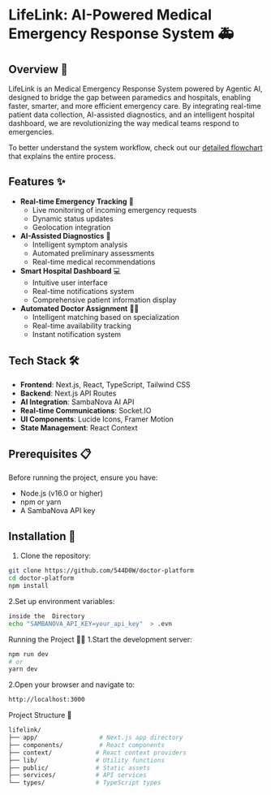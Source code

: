 # LifeLink: AI-Powered Medical Emergency Response System 🚑
## Overview 🌟
LifeLink is an Medical Emergency Response System powered by Agentic AI, designed to bridge the gap between paramedics and hospitals, enabling faster, smarter, and more efficient emergency care. By integrating real-time patient data collection, AI-assisted diagnostics, and an intelligent hospital dashboard, we are revolutionizing the way medical teams respond to emergencies.

To better understand the system workflow, check out our [detailed flowchart](https://lucid.app/lucidspark/0f9df9e2-9f57-42ea-859a-d3aa5d117b8e/edit?viewport_loc=-17450%2C-3825%2C43000%2C16550%2C0_0&invitationId=inv_a9b4f0e2-a760-4fcb-964c-6ec48d70a292) that explains the entire process.

## Features ✨
- **Real-time Emergency Tracking** 📍
  - Live monitoring of incoming emergency requests
  - Dynamic status updates
  - Geolocation integration
- **AI-Assisted Diagnostics** 🧠
  - Intelligent symptom analysis
  - Automated preliminary assessments
  - Real-time medical recommendations
- **Smart Hospital Dashboard** 💻
  - Intuitive user interface
  - Real-time notifications system
  - Comprehensive patient information display
- **Automated Doctor Assignment** 👨‍⚕️
  - Intelligent matching based on specialization
  - Real-time availability tracking
  - Instant notification system
## Tech Stack 🛠️
- **Frontend**: Next.js, React, TypeScript, Tailwind CSS
- **Backend**: Next.js API Routes
- **AI Integration**: SambaNova AI API
- **Real-time Communications**: Socket.IO
- **UI Components**: Lucide Icons, Framer Motion
- **State Management**: React Context
## Prerequisites 📋
Before running the project, ensure you have:
- Node.js (v16.0 or higher)
- npm or yarn
- A SambaNova API key
## Installation 🚀
1. Clone the repository:
```bash
git clone https://github.com/544D0W/doctor-platform
cd doctor-platform
npm install
```
2.Set up environment variables:
```bash
inside the  Directory
echo "SAMBANOVA_API_KEY=your_api_key"  > .evn
```
Running the Project 🏃‍♂️
1.Start the development server:
```bash
npm run dev
# or
yarn dev
```
2.Open your browser and navigate to:
```bash
http://localhost:3000
```
Project Structure 📁
```bash
lifelink/
├── app/                 # Next.js app directory
├── components/          # React components
├── context/            # React context providers
├── lib/                # Utility functions
├── public/             # Static assets
├── services/           # API services
└── types/              # TypeScript types
```
